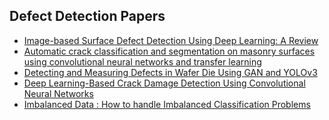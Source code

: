 ## Defect Detection Papers
* [Image-based Surface Defect Detection Using Deep Learning: A Review](https://s3.us-west-2.amazonaws.com/secure.notion-static.com/22191c0c-c78a-4702-bd5b-c3f3e1e6c9c2/BMRSTYG_JCISE_20202.pdf?X-Amz-Algorithm=AWS4-HMAC-SHA256&X-Amz-Credential=AKIAT73L2G45O3KS52Y5%2F20210416%2Fus-west-2%2Fs3%2Faws4_request&X-Amz-Date=20210416T022011Z&X-Amz-Expires=86400&X-Amz-Signature=fed305df50e2fb33691219367312afe80d5f14d42ed7847af486347cf7003345&X-Amz-SignedHeaders=host&response-content-disposition=filename%20%3D%22BMRSTYG_JCISE_20202.pdf%22)
* [Automatic crack classification and segmentation on masonry surfaces using
convolutional neural networks and transfer learning](https://s3.us-west-2.amazonaws.com/secure.notion-static.com/713bb88e-05ee-42e3-8cbd-0dc1e303a66a/1-s2.0-S0926580521000571-main.pdf?X-Amz-Algorithm=AWS4-HMAC-SHA256&X-Amz-Credential=AKIAT73L2G45O3KS52Y5%2F20210416%2Fus-west-2%2Fs3%2Faws4_request&X-Amz-Date=20210416T022250Z&X-Amz-Expires=86400&X-Amz-Signature=3912fd4c4ec4bb783cafc964107f71770b67a9ac094797171f099ef3a74995ff&X-Amz-SignedHeaders=host&response-content-disposition=filename%20%3D%221-s2.0-S0926580521000571-main.pdf%22)
* [Detecting and Measuring Defects in Wafer Die Using GAN and YOLOv3](https://s3.us-west-2.amazonaws.com/secure.notion-static.com/92bf4397-a19e-493b-af96-fee7273b1fac/applsci-10-08725-v2.pdf?X-Amz-Algorithm=AWS4-HMAC-SHA256&X-Amz-Credential=AKIAT73L2G45O3KS52Y5%2F20210416%2Fus-west-2%2Fs3%2Faws4_request&X-Amz-Date=20210416T022316Z&X-Amz-Expires=86400&X-Amz-Signature=8231658853a625fdcc1b11311f8197f60ee80ad4096526070cbc2f85ecb217d1&X-Amz-SignedHeaders=host&response-content-disposition=filename%20%3D%22applsci-10-08725-v2.pdf%22)
* [Deep Learning-Based Crack Damage Detection Using Convolutional Neural
Networks](https://s3.us-west-2.amazonaws.com/secure.notion-static.com/a9f5ba22-c87c-4dbf-a28f-40af35639ac5/Cha_et_al-2017-Computer-Aided_Civil_and_Infrastructure_Engineering.pdf?X-Amz-Algorithm=AWS4-HMAC-SHA256&X-Amz-Credential=AKIAT73L2G45O3KS52Y5%2F20210416%2Fus-west-2%2Fs3%2Faws4_request&X-Amz-Date=20210416T022343Z&X-Amz-Expires=86400&X-Amz-Signature=1d20f86f8ceec86a8b9ac2d6c8ed417e0c51cd710da1eaff1d7e151c7f17844d&X-Amz-SignedHeaders=host&response-content-disposition=filename%20%3D%22Cha_et_al-2017-Computer-Aided_Civil_and_Infrastructure_Engineering.pdf%22)
* [Imbalanced Data : How to handle Imbalanced Classification Problems](https://www.analyticsvidhya.com/blog/2017/03/imbalanced-data-classification/)
